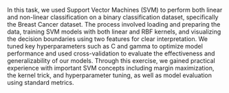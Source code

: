 In this task, we used Support Vector Machines (SVM) to perform both linear and non-linear classification on a binary classification dataset, specifically the Breast Cancer dataset. The process involved loading and preparing the data, training SVM models with both linear and RBF kernels, and visualizing the decision boundaries using two features for clear interpretation. We tuned key hyperparameters such as C and gamma to optimize model performance and used cross-validation to evaluate the effectiveness and generalizability of our models. Through this exercise, we gained practical experience with important SVM concepts including margin maximization, the kernel trick, and hyperparameter tuning, as well as model evaluation using standard metrics.
